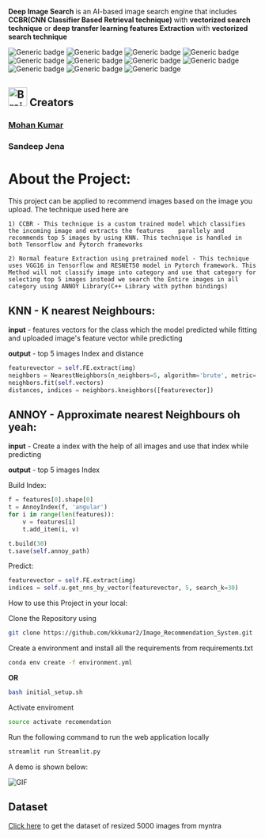 **Deep Image Search** is an AI-based image search engine that includes **CCBR(CNN Classifier Based Retrieval technique)** with **vectorized search technique** or **deep transfer learning features Extraction** with **vectorized search technique**


![Generic badge](https://img.shields.io/badge/AI-Advance-green.svg) ![Generic badge](https://img.shields.io/badge/Python-3.6|3.7-blue.svg) ![Generic badge](https://img.shields.io/badge/pip-v3-red.svg) ![Generic badge](https://img.shields.io/badge/Pytorch-v1-orange.svg) ![Generic badge](https://img.shields.io/badge/TensorFlow-v2-orange.svg) ![Generic badge](https://img.shields.io/badge/scikitlearn-latest-green.svg) ![Generic badge](https://img.shields.io/badge/selenium-latest-green.svg) ![Generic badge](https://img.shields.io/badge/beautifulsoup4-latest-green.svg) ![Generic badge](https://img.shields.io/badge/fastapi-latest-green.svg) ![Generic badge](https://img.shields.io/badge/streamlite-latest-green.svg) ![Generic badge](https://img.shields.io/badge/dvc-latest-green.svg)



<h2><img src="https://cdn2.iconfinder.com/data/icons/artificial-intelligence-6/64/ArtificialIntelligence9-512.png" alt="Brain+Machine" height="38" width="38"> Creators </h2>

### [Mohan Kumar](https://github.com/kkkumar2?tab=repositories)

### Sandeep Jena

# About the Project:
    
This project can be applied to recommend images based on the image you upload. The technique used here are
    
    1) CCBR - This technique is a custom trained model which classifies the incoming image and extracts the features    parallely and recommends top 5 images by using KNN. This technique is handled in both Tensorflow and Pytorch frameworks

    2) Normal feature Extraction using pretrained model - This technique uses VGG16 in Tensorflow and RESNET50 model in Pytorch framework. This Method will not classify image into category and use that category for selecting top 5 images instead we search the Entire images in all category using ANNOY Library(C++ Library with python bindings)
        
## **KNN - K nearest Neighbours:**
**input** - features vectors for the class which the model predicted while fitting and uploaded image's feature vector while predicting

**output** - top 5 images Index and distance

```python
featurevector = self.FE.extract(img)
neighbors = NearestNeighbors(n_neighbors=5, algorithm='brute', metric='euclidean')
neighbors.fit(self.vectors)
distances, indices = neighbors.kneighbors([featurevector])
```
    
## **ANNOY - Approximate nearest Neighbours oh yeah:**
**input** - Create a index with the help of all images and use that index while predicting

**output** - top 5 images Index 

Build Index:
```Python
f = features[0].shape[0]
t = AnnoyIndex(f, 'angular')
for i in range(len(features)):
    v = features[i]
    t.add_item(i, v)

t.build(30) 
t.save(self.annoy_path)
```
Predict:
```Python
featurevector = self.FE.extract(img)
indices = self.u.get_nns_by_vector(featurevector, 5, search_k=30)

```


How to use this Project in your local:

Clone the Repository using
```bash
git clone https://github.com/kkkumar2/Image_Recommendation_System.git
```
Create a environment and install all the requirements from requirements.txt
```bash
conda env create -f environment.yml
```
**OR**

```bash
bash initial_setup.sh
```
Activate enviroment
```bash
source activate recomendation
```

Run the following command to run the web application locally
```bash
streamlit run Streamlit.py
```
A demo is  shown below:

![GIF](recommendation.gif)

## Dataset

<a href="https://drive.google.com/drive/folders/1iReMDMw_WSyuLTXXWQv7H0jMv2e4Wsqd?usp=sharing">Click here</a> to get the dataset of resized 5000 images from myntra
